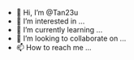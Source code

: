 - 👋 Hi, I’m @Tan23u
- 👀 I’m interested in ...
- 🌱 I’m currently learning ...
- 💞️ I’m looking to collaborate on ...
- 📫 How to reach me ...

<!---
Tan23u/Tan23u is a ✨ special ✨ repository because its `README.md` (this file) appears on your GitHub profile.
You can click the Preview link to take a look at your changes.
--->
